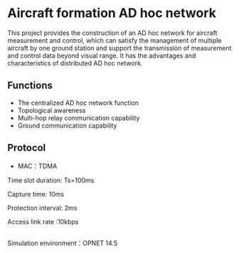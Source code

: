 
# Aircraft formation AD hoc network

This project provides the construction of an AD hoc network for aircraft measurement and control, which can satisfy the management of multiple aircraft by one ground station and support the transmission of measurement and control data beyond visual range. It has the advantages and characteristics of distributed AD hoc network.





## Functions

- The centralized AD hoc network function
- Topological awareness
- Multi-hop relay communication capability
- Ground communication capability


## Protocol
- MAC：TDMA

Time slot duration: Ts=100ms

Capture time: 10ms

Protection interval: 2ms

Access link rate :10kbps

## 

Simulation environment：OPNET 14.5





